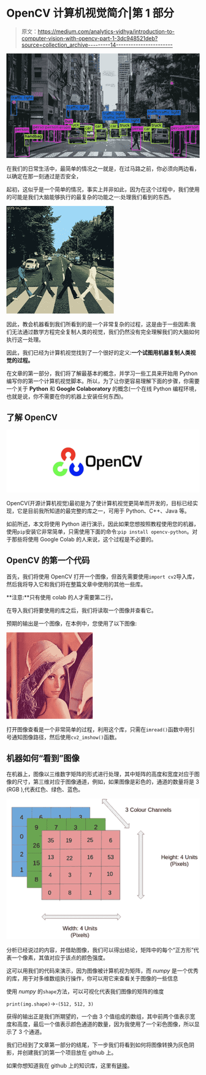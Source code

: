 # OpenCV 计算机视觉简介|第 1 部分

> 原文：<https://medium.com/analytics-vidhya/introduction-to-computer-vision-with-opencv-part-1-3dc948521deb?source=collection_archive---------14----------------------->

![](img/4f82fb960bcd3ad1b37e1a350819b687.png)

在我们的日常生活中，最简单的情况之一就是，在过马路之前，你必须向两边看，以确定在那一刻通过是否安全，

起初，这似乎是一个简单的情况，事实上并非如此，因为在这个过程中，我们使用的可能是我们大脑能够执行的最复杂的功能之一:处理我们看到的东西。

![](img/a8e997b8dc01b731ca592b812eb60ec9.png)

因此，教会机器看到我们所看到的是一个非常复杂的过程，这是由于一些因素:我们无法通过数学方程完全复制人类的视觉，我们仍然没有完全理解我们的大脑如何执行这一处理。

因此，我们已经为计算机视觉找到了一个很好的定义:**一个试图用机器复制人类视觉的过程。**

在文章的第一部分，我们将了解最基本的概念，并学习一些工具来开始用 Python 编写你的第一个计算机视觉脚本。所以，为了让你更容易理解下面的步骤，你需要一个关于 **Python** 和 **Google Colaboratory** 的概念(一个在线 Python 编程环境，也就是说，你不需要在你的机器上安装任何东西)。

## 了解 OpenCV

![](img/e4d02c24f45ad188f4f70003efd5335a.png)

OpenCV(开源计算机视觉)最初是为了使计算机视觉更简单而开发的，目标已经实现，它是目前我所知道的最完整的库之一，可用于 Python、C++、Java 等。

如前所述，本文将使用 Python 进行演示，因此如果您想按照教程使用您的机器，使用`pip`安装它非常简单，只需使用下面的命令:`pip install opencv-python`。对于那些将使用 Google Colab 的人来说，这个过程是不必要的。

## OpenCV 的第一个代码

首先，我们将使用 OpenCV 打开一个图像，但首先需要使用`import cv2`导入库，然后我将导入它和我们将在整篇文章中使用的其他一些库。

**注意:**只有使用 colab 的人才需要第二行。

在导入我们将要使用的库之后，我们将读取一个图像并查看它。

预期的输出是一个图像，在本例中，您使用了以下图像:

![](img/d645d72666666b0eb7e78c50f7e5a9d6.png)

打开图像查看是一个非常简单的过程，利用这个库，只需在`imread()`函数中用引号通知图像路径，然后使用`cv2_imshow()`函数。

## 机器如何“看到”图像

在机器上，图像以三维数字矩阵的形式进行处理，其中矩阵的高度和宽度对应于图像的尺寸，第三维对应于图像通道，例如，如果图像是彩色的，通道的数量将是 3 (RGB ),代表红色、绿色、蓝色。

![](img/863a434fc2ae0d244e02df6024a196be.png)

分析已经说过的内容，并借助图像，我们可以得出结论，矩阵中的每个“正方形”代表一个像素，其值对应于该点的颜色强度。

这可以用我们的代码来演示，因为图像被计算机视为矩阵，而 *numpy* 是一个优秀的库，用于对多维数组执行操作，你可以用它来查看关于图像的一些信息

使用 *numpy* 的`shape`方法，可以可视化代表我们图像的矩阵的维度

`print(img.shape)`->-`(512, 512, 3)`

获得的输出正是我们所期望的，一个由 3 个值组成的数组，其中前两个值表示宽度和高度，最后一个值表示颜色通道的数量，因为我使用了一个彩色图像，所以显示了 3 个通道。

我们已经到了文章第一部分的结尾，下一步我们将看到如何将图像转换为灰色阴影，并创建我们的第一个项目放在 github 上。

如果你想知道我在 github 上的知识库，这里有[链接](https://github.com/rafaelgrecco/Data-Science)。